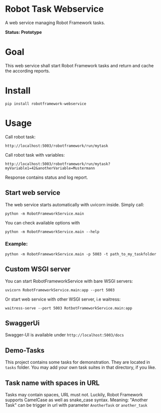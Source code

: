 # Robot Task Webservice

A web service managing Robot Framework tasks.

**Status: Prototype**

# Goal

This web service shall start Robot Framework tasks and return and cache the according reports.

# Install
```
pip install robotframework-webservice
```

# Usage
Call robot task:

    http://localhost:5003/robotframework/run/mytask

Call robot task with variables:

    http://localhost:5003/robotframework/run/mytask?myVariable1=42&anotherVariable=Mustermann

Response contains status and log report.


## Start web service

The web service starts automatically with uvicorn inside. Simply call:

    python -m RobotFrameworkService.main

You can check available options with

    python -m RobotFrameworkService.main --help

### Example:

    python -m RobotFrameworkService.main -p 5003 -t path_to_my_taskfolder

## Custom WSGI server

You can start RobotFrameworkService with bare WSGI servers:
    
    uvicorn RobotFrameworkService.main:app --port 5003

Or start web service with other WSGI server, i.e waitress:

    waitress-serve --port 5003 RotbotFrameworkService.main:app

## SwaggerUi
Swagger-UI is available under `http://localhost:5003/docs`


## Demo-Tasks

This project contains some tasks for demonstration. They are located in ``tasks`` folder. You may add
your own task suites in that directory, if you like.

## Task name with spaces in URL

Tasks may contain spaces, URL must not. Luckily, Robot Framework supports CamelCase as well as snake_case syntax.
Meaning: "Another Task" can be trigger in url with parameter `AnotherTask` or ``another_task``
